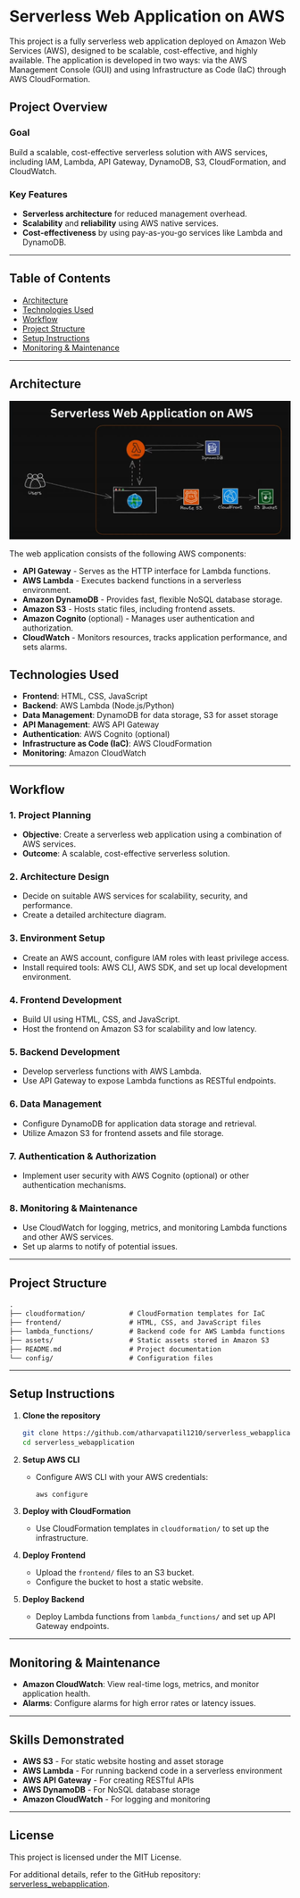 # Serverless Web Application on AWS

This project is a fully serverless web application deployed on Amazon Web Services (AWS), designed to be scalable, cost-effective, and highly available. The application is developed in two ways: via the AWS Management Console (GUI) and using Infrastructure as Code (IaC) through AWS CloudFormation.

## Project Overview

### Goal
Build a scalable, cost-effective serverless solution with AWS services, including IAM, Lambda, API Gateway, DynamoDB, S3, CloudFormation, and CloudWatch.

### Key Features
- **Serverless architecture** for reduced management overhead.
- **Scalability** and **reliability** using AWS native services.
- **Cost-effectiveness** by using pay-as-you-go services like Lambda and DynamoDB.

---

## Table of Contents
- [Architecture](#architecture)
- [Technologies Used](#technologies-used)
- [Workflow](#workflow)
- [Project Structure](#project-structure)
- [Setup Instructions](#setup-instructions)
- [Monitoring & Maintenance](#monitoring--maintenance)

---


## Architecture

![AWS Architecture for Serverless Web Application](Screenshot_2024-04-17_18_55_52.png)

The web application consists of the following AWS components:

- **API Gateway** - Serves as the HTTP interface for Lambda functions.
- **AWS Lambda** - Executes backend functions in a serverless environment.
- **Amazon DynamoDB** - Provides fast, flexible NoSQL database storage.
- **Amazon S3** - Hosts static files, including frontend assets.
- **Amazon Cognito** (optional) - Manages user authentication and authorization.
- **CloudWatch** - Monitors resources, tracks application performance, and sets alarms.

## Technologies Used

- **Frontend**: HTML, CSS, JavaScript
- **Backend**: AWS Lambda (Node.js/Python)
- **Data Management**: DynamoDB for data storage, S3 for asset storage
- **API Management**: AWS API Gateway
- **Authentication**: AWS Cognito (optional)
- **Infrastructure as Code (IaC)**: AWS CloudFormation
- **Monitoring**: Amazon CloudWatch

---

## Workflow

### 1. Project Planning
   - **Objective**: Create a serverless web application using a combination of AWS services.
   - **Outcome**: A scalable, cost-effective serverless solution.

### 2. Architecture Design
   - Decide on suitable AWS services for scalability, security, and performance.
   - Create a detailed architecture diagram.

### 3. Environment Setup
   - Create an AWS account, configure IAM roles with least privilege access.
   - Install required tools: AWS CLI, AWS SDK, and set up local development environment.

### 4. Frontend Development
   - Build UI using HTML, CSS, and JavaScript.
   - Host the frontend on Amazon S3 for scalability and low latency.

### 5. Backend Development
   - Develop serverless functions with AWS Lambda.
   - Use API Gateway to expose Lambda functions as RESTful endpoints.

### 6. Data Management
   - Configure DynamoDB for application data storage and retrieval.
   - Utilize Amazon S3 for frontend assets and file storage.

### 7. Authentication & Authorization
   - Implement user security with AWS Cognito (optional) or other authentication mechanisms.

### 8. Monitoring & Maintenance
   - Use CloudWatch for logging, metrics, and monitoring Lambda functions and other AWS services.
   - Set up alarms to notify of potential issues.

---

## Project Structure

```
.
├── cloudformation/           # CloudFormation templates for IaC
├── frontend/                 # HTML, CSS, and JavaScript files
├── lambda_functions/         # Backend code for AWS Lambda functions
├── assets/                   # Static assets stored in Amazon S3
├── README.md                 # Project documentation
└── config/                   # Configuration files
```

---

## Setup Instructions

1. **Clone the repository**
    ```bash
    git clone https://github.com/atharvapatil1210/serverless_webapplication.git
    cd serverless_webapplication
    ```

2. **Setup AWS CLI**
   - Configure AWS CLI with your AWS credentials:
     ```bash
     aws configure
     ```

3. **Deploy with CloudFormation**
   - Use CloudFormation templates in `cloudformation/` to set up the infrastructure.

4. **Deploy Frontend**
   - Upload the `frontend/` files to an S3 bucket.
   - Configure the bucket to host a static website.

5. **Deploy Backend**
   - Deploy Lambda functions from `lambda_functions/` and set up API Gateway endpoints.

---

## Monitoring & Maintenance

- **Amazon CloudWatch**: View real-time logs, metrics, and monitor application health.
- **Alarms**: Configure alarms for high error rates or latency issues.

---

## Skills Demonstrated

- **AWS S3** - For static website hosting and asset storage
- **AWS Lambda** - For running backend code in a serverless environment
- **AWS API Gateway** - For creating RESTful APIs
- **AWS DynamoDB** - For NoSQL database storage
- **Amazon CloudWatch** - For logging and monitoring

---

## License

This project is licensed under the MIT License.

For additional details, refer to the GitHub repository: [serverless_webapplication](https://github.com/atharvapatil1210/serverless_webapplication).
